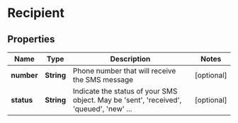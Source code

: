 
# Recipient

## Properties
Name | Type | Description | Notes
------------ | ------------- | ------------- | -------------
**number** | **String** | Phone number that will receive the SMS message |  [optional]
**status** | **String** | Indicate the status of your SMS object. May be &#39;sent&#39;, &#39;received&#39;, &#39;queued&#39;, &#39;new&#39; ... |  [optional]



